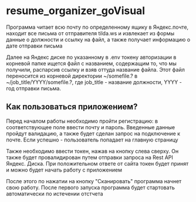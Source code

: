 # resume_organizer_goVisual

Программа читает всю почту по определенному ящику в Яндекс.почте, находит все письма от отправителя tilda.ws и извлекает из формы данные о должности и ссылку на файл, а также получает информацию о дате отправки письма

Далее на Яндекс диске по указанному в .env токену авторизации в корневой папке ищется файл с названием, содержащим то, что мы получили, распарсив ссылку и взяв оттуда название файла. Этот файл переносится из корневой директории ~/somefile.? в ~/job_title/YYYY/somefile.?, где job_title - название должности, YYYY - год отправки письма.

## Как пользоваться приложением?

Перед началом работы необходимо пройти регистрацию: в соответствующее поле ввести почту и пароль. Введенные данные пройдут валидацию, а также будет сделан запрос на подключение к почте. Если успешно - пользователь попадает на главную страницу

Также необходимо ввести токен, нажав на кнопку слева сверху. Он также будет провалидирован путем отправки запроса на Rest API Яндекс. Диска. При положительном ответе от сайта токен будет принят и можно будет начать работу с приложением

После этого по нажатии на кнопку "Сканировать" программа начнет свою работу.
После первого запуска программа будет стартовать автоматически по истечении отстчета